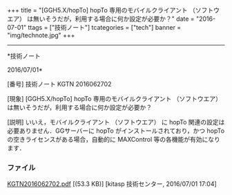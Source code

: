 ﻿+++
title = "[GGH5.X/hopTo] hopTo 専用のモバイルクライアント （ソフトウエア） は無いそうだが，利用する場合に何か設定が必要か？"
date = "2016-07-01"
ttags = ["技術ノート"]
tcategories = ["tech"]
banner = "img/technote.jpg"
+++

-----------------------------------------------------------------------------------------------------------------------------

*技術ノート

2016/07/01*


[番号]
技術ノート KGTN 2016062702

[現象]
[GGH5.X/hopTo] hopTo 専用のモバイルクライアント （ソフトウエア）
は無いそうだが，利用する場合に何か設定が必要か？

[説明]
いいえ，モバイルクライアント （ソフトウエア） に hopTo
関連の設定は必要ありません．GGサーバーに hopTo
がインストールされており，かつ hopTo
の空きライセンスがある場合，自動的に MAXControl
等の各機能が有効になります．


### ファイル

 
 


[KGTN2016062702.pdf](http://techreport.kitasp.net/attachments/download/2758/KGTN2016062702.pdf)
 [(53.3 KB)] [kitasp 技術センター, 2016/07/01
17:04]


 


 

